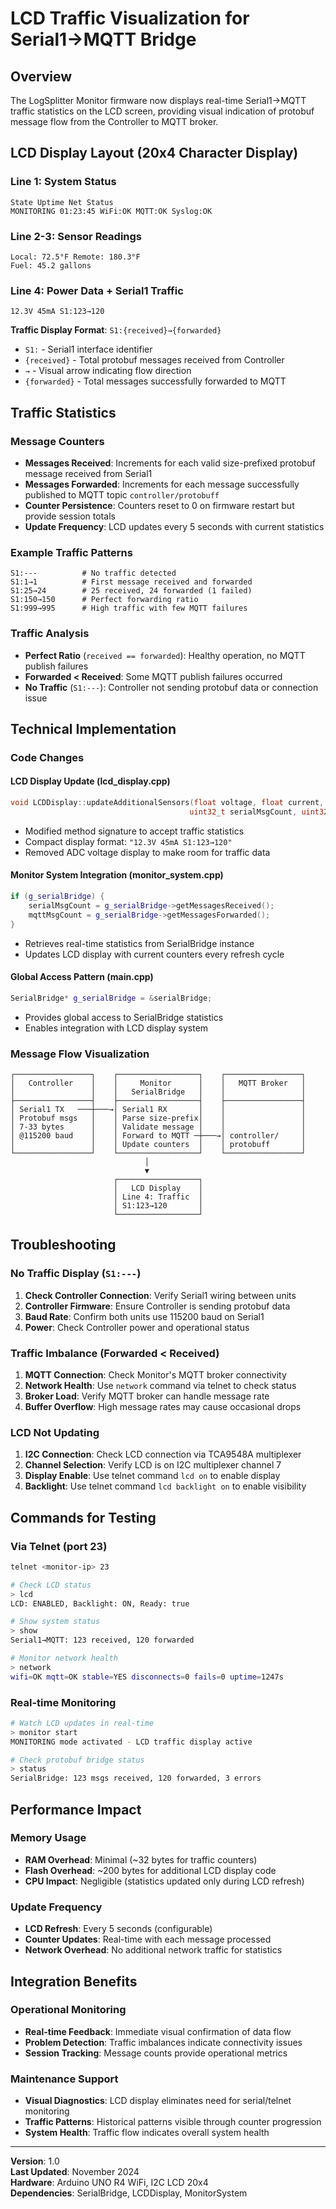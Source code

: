 # LCD Traffic Visualization for Serial1→MQTT Bridge

## Overview

The LogSplitter Monitor firmware now displays real-time Serial1→MQTT traffic statistics on the LCD screen, providing visual indication of protobuf message flow from the Controller to MQTT broker.

## LCD Display Layout (20x4 Character Display)

### Line 1: System Status
```
State Uptime Net Status
MONITORING 01:23:45 WiFi:OK MQTT:OK Syslog:OK
```

### Line 2-3: Sensor Readings
```
Local: 72.5°F Remote: 180.3°F
Fuel: 45.2 gallons
```

### Line 4: Power Data + Serial1 Traffic
```
12.3V 45mA S1:123→120
```

**Traffic Display Format**: `S1:{received}→{forwarded}`
- `S1:` - Serial1 interface identifier
- `{received}` - Total protobuf messages received from Controller
- `→` - Visual arrow indicating flow direction
- `{forwarded}` - Total messages successfully forwarded to MQTT

## Traffic Statistics

### Message Counters
- **Messages Received**: Increments for each valid size-prefixed protobuf message received from Serial1
- **Messages Forwarded**: Increments for each message successfully published to MQTT topic `controller/protobuff`
- **Counter Persistence**: Counters reset to 0 on firmware restart but provide session totals
- **Update Frequency**: LCD updates every 5 seconds with current statistics

### Example Traffic Patterns
```
S1:---          # No traffic detected
S1:1→1          # First message received and forwarded
S1:25→24        # 25 received, 24 forwarded (1 failed)
S1:150→150      # Perfect forwarding ratio
S1:999→995      # High traffic with few MQTT failures
```

### Traffic Analysis
- **Perfect Ratio** (`received == forwarded`): Healthy operation, no MQTT publish failures
- **Forwarded < Received**: Some MQTT publish failures occurred
- **No Traffic** (`S1:---`): Controller not sending protobuf data or connection issue

## Technical Implementation

### Code Changes

#### LCD Display Update (lcd_display.cpp)
```cpp
void LCDDisplay::updateAdditionalSensors(float voltage, float current, float adcVoltage, 
                                        uint32_t serialMsgCount, uint32_t mqttMsgCount)
```
- Modified method signature to accept traffic statistics
- Compact display format: `"12.3V 45mA S1:123→120"`
- Removed ADC voltage display to make room for traffic data

#### Monitor System Integration (monitor_system.cpp)
```cpp
if (g_serialBridge) {
    serialMsgCount = g_serialBridge->getMessagesReceived();
    mqttMsgCount = g_serialBridge->getMessagesForwarded();
}
```
- Retrieves real-time statistics from SerialBridge instance
- Updates LCD display with current counters every refresh cycle

#### Global Access Pattern (main.cpp)
```cpp
SerialBridge* g_serialBridge = &serialBridge;
```
- Provides global access to SerialBridge statistics
- Enables integration with LCD display system

### Message Flow Visualization

```
┌─────────────────┐    ┌──────────────────┐    ┌─────────────────┐
│   Controller    │    │     Monitor      │    │   MQTT Broker   │
│                 │    │   SerialBridge   │    │                 │
├─────────────────┤    ├──────────────────┤    ├─────────────────┤
│ Serial1 TX   ───┼───→│ Serial1 RX       │    │                 │
│ Protobuf msgs   │    │ Parse size-prefix│    │                 │
│ 7-33 bytes      │    │ Validate message │    │                 │
│ @115200 baud    │    │ Forward to MQTT ─┼───→│ controller/     │
│                 │    │ Update counters  │    │ protobuff       │
└─────────────────┘    └──────────────────┘    └─────────────────┘
                              │
                              ▼
                       ┌──────────────────┐
                       │   LCD Display    │
                       │ Line 4: Traffic  │
                       │ S1:123→120       │
                       └──────────────────┘
```

## Troubleshooting

### No Traffic Display (`S1:---`)
1. **Check Controller Connection**: Verify Serial1 wiring between units
2. **Controller Firmware**: Ensure Controller is sending protobuf data
3. **Baud Rate**: Confirm both units use 115200 baud on Serial1
4. **Power**: Check Controller power and operational status

### Traffic Imbalance (Forwarded < Received)
1. **MQTT Connection**: Check Monitor's MQTT broker connectivity
2. **Network Health**: Use `network` command via telnet to check status
3. **Broker Load**: Verify MQTT broker can handle message rate
4. **Buffer Overflow**: High message rates may cause occasional drops

### LCD Not Updating
1. **I2C Connection**: Check LCD connection via TCA9548A multiplexer
2. **Channel Selection**: Verify LCD is on I2C multiplexer channel 7
3. **Display Enable**: Use telnet command `lcd on` to enable display
4. **Backlight**: Use telnet command `lcd backlight on` to enable visibility

## Commands for Testing

### Via Telnet (port 23)
```bash
telnet <monitor-ip> 23

# Check LCD status
> lcd
LCD: ENABLED, Backlight: ON, Ready: true

# Show system status
> show
Serial1→MQTT: 123 received, 120 forwarded

# Monitor network health
> network
wifi=OK mqtt=OK stable=YES disconnects=0 fails=0 uptime=1247s
```

### Real-time Monitoring
```bash
# Watch LCD updates in real-time
> monitor start
MONITORING mode activated - LCD traffic display active

# Check protobuf bridge status
> status
SerialBridge: 123 msgs received, 120 forwarded, 3 errors
```

## Performance Impact

### Memory Usage
- **RAM Overhead**: Minimal (~32 bytes for traffic counters)
- **Flash Overhead**: ~200 bytes for additional LCD display code
- **CPU Impact**: Negligible (statistics updated only during LCD refresh)

### Update Frequency
- **LCD Refresh**: Every 5 seconds (configurable)
- **Counter Updates**: Real-time with each message processed
- **Network Overhead**: No additional network traffic for statistics

## Integration Benefits

### Operational Monitoring
- **Real-time Feedback**: Immediate visual confirmation of data flow
- **Problem Detection**: Traffic imbalances indicate connectivity issues
- **Session Tracking**: Message counts provide operational metrics

### Maintenance Support
- **Visual Diagnostics**: LCD display eliminates need for serial/telnet monitoring
- **Traffic Patterns**: Historical patterns visible through counter progression
- **System Health**: Traffic flow indicates overall system health

---

**Version**: 1.0  
**Last Updated**: November 2024  
**Hardware**: Arduino UNO R4 WiFi, I2C LCD 20x4  
**Dependencies**: SerialBridge, LCDDisplay, MonitorSystem